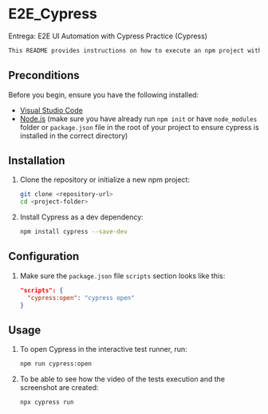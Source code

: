 # E2E_Cypress
Entrega: E2E UI Automation with Cypress Practice (Cypress)

   ```bash
This README provides instructions on how to execute an npm project with Cypress in Visual Studio Code.
   ```
## Preconditions
Before you begin, ensure you have the following installed:
- [Visual Studio Code](https://code.visualstudio.com/)
- [Node.js](https://nodejs.org/) (make sure you have already run `npm init` or have `node_modules` folder or `package.json` file in the root of your project to ensure cypress is installed in the correct directory)

## Installation
1. Clone the repository or initialize a new npm project:
   ```bash
   git clone <repository-url>
   cd <project-folder>
   ```
2. Install Cypress as a dev dependency:
   ```bash
   npm install cypress --save-dev
   ```

## Configuration
1. Make sure the `package.json` file `scripts` section looks like this:
   ```json
   "scripts": {
     "cypress:open": "cypress open"
   }
   ```

## Usage
1. To open Cypress in the interactive test runner, run:
   ```bash
   npm run cypress:open
   ```
2. To be able to see how the video of the tests execution and the screenshot are created:
   ```bash
   npx cypress run
   ```




